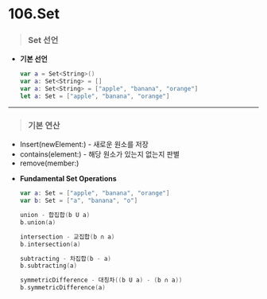 # 106.Set

> ### Set 선언
* **기본 선언**
    ```swift
    var a = Set<String>()
    var a: Set<String> = []
    var a: Set<String> = ["apple", "banana", "orange"]
    let a: Set = ["apple", "banana", "orange"]
    ```

***

> ### 기본 연산
- Insert(newElement:) - 새로운 원소를 저장
- contains(element:) - 해당 원소가 있는지 없는지 판별
- remove(member:)

* **Fundamental Set Operations**
    ```swift
    var a: Set = ["apple", "banana", "orange"]
    var b: Set = ["a", "banana", "o"]

    union - 합집합(b U a)
    b.union(a)

    intersection - 교집합(b ∩ a)
    b.intersection(a)

    subtracting - 차집합(b - a)
    b.subtracting(a)

    symmetricDifference - 대칭차((b U a) - (b ∩ a))
    b.symmetricDifference(a)

    ```
